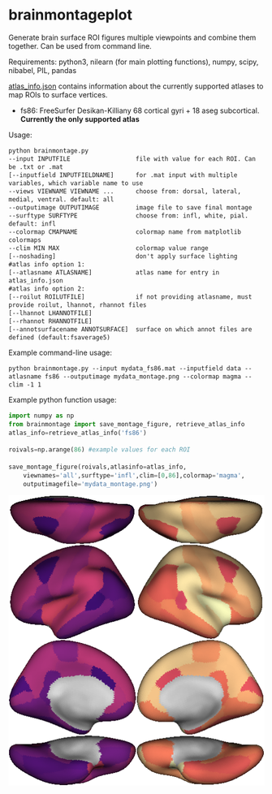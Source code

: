 # brainmontageplot

Generate brain surface ROI figures multiple viewpoints and combine them together. Can be used from command line.

Requirements: python3, nilearn (for main plotting functions), numpy, scipy, nibabel, PIL, pandas

[atlas_info.json](atlas_info.json) contains information about the currently supported atlases to map ROIs to surface vertices.
* fs86: FreeSurfer Desikan-Killiany 68 cortical gyri + 18 aseg subcortical. **Currently the only supported atlas**

Usage:
```
python brainmontage.py 
--input INPUTFILE                  file with value for each ROI. Can be .txt or .mat
[--inputfield INPUTFIELDNAME]      for .mat input with multiple variables, which variable name to use
--views VIEWNAME VIEWNAME ...      choose from: dorsal, lateral, medial, ventral. default: all
--outputimage OUTPUTIMAGE          image file to save final montage
--surftype SURFTYPE                choose from: infl, white, pial. default: infl
--colormap CMAPNAME                colormap name from matplotlib colormaps
--clim MIN MAX                     colormap value range
[--noshading]                      don't apply surface lighting
#atlas info option 1:
[--atlasname ATLASNAME]            atlas name for entry in atlas_info.json
#atlas info option 2:
[--roilut ROILUTFILE]              if not providing atlasname, must provide roilut, lhannot, rhannot files
[--lhannot LHANNOTFILE]
[--rhannot RHANNOTFILE]
[--annotsurfacename ANNOTSURFACE]  surface on which annot files are defined (default:fsaverage5)
```

Example command-line usage:
```
python brainmontage.py --input mydata_fs86.mat --inputfield data --atlasname fs86 --outputimage mydata_montage.png --colormap magma --clim -1 1
```

Example python function usage:
```python
import numpy as np
from brainmontage import save_montage_figure, retrieve_atlas_info
atlas_info=retrieve_atlas_info('fs86')

roivals=np.arange(86) #example values for each ROI

save_montage_figure(roivals,atlasinfo=atlas_info,
    viewnames='all',surftype='infl',clim=[0,86],colormap='magma',
    outputimagefile='mydata_montage.png')
```
![example output montage](mydata_montage.png)
